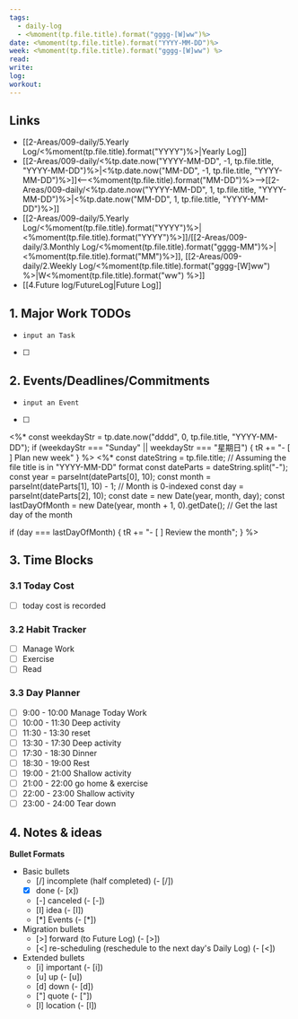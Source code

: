```yaml
---
tags:
  - daily-log
  - <%moment(tp.file.title).format("gggg-[W]ww")%>
date: <%moment(tp.file.title).format("YYYY-MM-DD")%>
week: <%moment(tp.file.title).format("gggg-[W]ww") %>
read: 
write: 
log: 
workout:
---
```


## Links
- [[2-Areas/009-daily/5.Yearly Log/<%moment(tp.file.title).format("YYYY")%>|Yearly Log]]
- [[2-Areas/009-daily/<%tp.date.now("YYYY-MM-DD", -1, tp.file.title, "YYYY-MM-DD")%>|<%tp.date.now("MM-DD", -1, tp.file.title, "YYYY-MM-DD")%>]]<--<%moment(tp.file.title).format("MM-DD")%>-->[[2-Areas/009-daily/<%tp.date.now("YYYY-MM-DD", 1, tp.file.title, "YYYY-MM-DD")%>|<%tp.date.now("MM-DD", 1, tp.file.title, "YYYY-MM-DD")%>]]
- [[2-Areas/009-daily/5.Yearly Log/<%moment(tp.file.title).format("YYYY")%>|<%moment(tp.file.title).format("YYYY")%>]]/[[2-Areas/009-daily/3.Monthly Log/<%moment(tp.file.title).format("gggg-MM")%>|<%moment(tp.file.title).format("MM")%>]], [[2-Areas/009-daily/2.Weekly Log/<%moment(tp.file.title).format("gggg-[W]ww") %>|W<%moment(tp.file.title).format("ww") %>]]
- [[4.Future log/FutureLog|Future Log]]

## 1. Major Work TODOs
- `input an Task`
- [ ] 

## 2. Events/Deadlines/Commitments
- `input an Event` 
- [ ] 
<%*
const weekdayStr = tp.date.now("dddd", 0, tp.file.title, "YYYY-MM-DD");
if (weekdayStr === "Sunday" || weekdayStr === "星期日") {
	tR += "- [ ] Plan new week"
}
%>
<%*
const dateString = tp.file.title; // Assuming the file title is in "YYYY-MM-DD" format
const dateParts = dateString.split("-");
const year = parseInt(dateParts[0], 10);
const month = parseInt(dateParts[1], 10) - 1; // Month is 0-indexed
const day = parseInt(dateParts[2], 10);
const date = new Date(year, month, day);
const lastDayOfMonth = new Date(year, month + 1, 0).getDate(); // Get the last day of the month

if (day === lastDayOfMonth) {
	tR += "- [ ] Review the month";
}
%>

## 3. Time Blocks
### 3.1 Today Cost
- [ ] today cost is recorded
### 3.2 Habit Tracker
- [ ] Manage Work
- [ ] Exercise
- [ ] Read
### 3.3 Day Planner
- [ ] 9:00 - 10:00 Manage Today Work
- [ ] 10:00 - 11:30 Deep activity
- [ ] 11:30 - 13:30 reset
- [ ] 13:30 - 17:30 Deep activity
- [ ] 17:30 - 18:30 Dinner
- [ ] 18:30 - 19:00 Rest
- [ ] 19:00 - 21:00 Shallow activity
- [ ] 21:00 - 22:00 go home & exercise
- [ ] 22:00 - 23:00 Shallow activity
- [ ] 23:00 - 24:00 Tear down
## 4. Notes & ideas


**Bullet Formats**
- Basic bullets
	- [/] incomplete (half completed) (- [/])
	- [x] done (- [x])
	- [-] canceled (- [-])
	 - [I] idea (- [I])
	 - [*] Events (- [\*])
- Migration bullets
	 - [>] forward (to Future Log) (- [>])
	 - [<] re-scheduling (reschedule to the next day's Daily Log) (- [<])
- Extended bullets
	- [i] important (- [i])
	- [u] up (- [u])
	- [d] down (- [d])
	- ["] quote (- ["])
	- [l] location (- [l])



